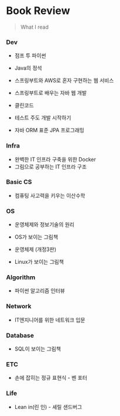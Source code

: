 # Book Review

> What I read



### Dev

- 점프 투 파이썬
- Java의 정석
- 스프링부트와 AWS로 혼자 구현하는 웹 서비스
- 스프링부트로 배우는 자바 웹 개발

- 클린코드
- 테스트 주도 개발 시작하기
- 자바 ORM 표준 JPA 프로그래밍



### Infra

- 완벽한 IT 인프라 구축을 위한 Docker
- 그림으로 공부하는 IT 인프라 구조



### Basic CS

- 컴퓨팅 사고력을 키우는 이산수학



### OS

- 운영체제와 정보기술의 원리
- OS가 보이는 그림책
- 운영체제 (개정3판)

- Linux가 보이는 그림책



### Algorithm

- 파이썬 알고리즘 인터뷰



### Network

- IT엔지니어를 위한 네트워크 입문

  

### Database

- SQL이 보이는 그림책



### ETC

- 손에 잡히는 정규 표현식 - 벤 포터



### Life

- Lean in(린 인) - 셰릴 샌드버그





